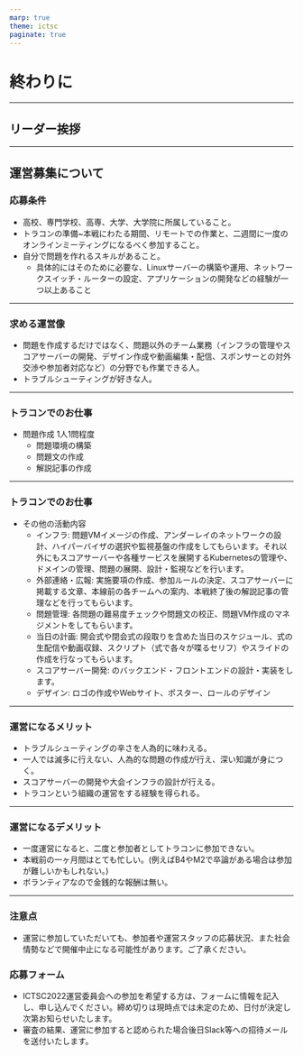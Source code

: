 ```yaml
---
marp: true
theme: ictsc
paginate: true
---
```


# 終わりに

---
## リーダー挨拶

---
## 運営募集について

### 応募条件
- 高校、専門学校、高専、大学、大学院に所属していること。
- トラコンの準備~本戦にわたる期間、リモートでの作業と、二週間に一度のオンラインミーティングになるべく参加すること。
- 自分で問題を作れるスキルがあること。
    - 具体的にはそのために必要な、Linuxサーバーの構築や運用、ネットワークスイッチ・ルーターの設定、アプリケーションの開発などの経験が一つ以上あること

---

### 求める運営像

- 問題を作成するだけではなく、問題以外のチーム業務（インフラの管理やスコアサーバーの開発、デザイン作成や動画編集・配信、スポンサーとの対外交渉や参加者対応など）の分野でも作業できる人。
- トラブルシューティングが好きな人。

---

###  トラコンでのお仕事

- 問題作成 1人1問程度
    - 問題環境の構築
    - 問題文の作成
    - 解説記事の作成

---

###  トラコンでのお仕事

- その他の活動内容
    - インフラ: 問題VMイメージの作成、アンダーレイのネットワークの設計、ハイパーバイザの選択や監視基盤の作成をしてもらいます。それ以外にもスコアサーバーや各種サービスを展開するKubernetesの管理や、ドメインの管理、問題の展開、設計・監視などを行います。
    - 外部連絡・広報: 実施要項の作成、参加ルールの決定、スコアサーバーに掲載する文章、本線前の各チームへの案内、本戦終了後の解説記事の管理などを行ってもらいます。
    - 問題管理: 各問題の難易度チェックや問題文の校正、問題VM作成のマネジメントをしてもらいます。
    - 当日の計画: 開会式や閉会式の段取りを含めた当日のスケジュール、式の生配信や動画収録、スクリプト（式で各々が喋るセリフ）やスライドの作成を行なってもらいます。
    - スコアサーバー開発: のバックエンド・フロントエンドの設計・実装をします。
    - デザイン: ロゴの作成やWebサイト、ポスター、ロールのデザイン

---

###  運営になるメリット

- トラブルシューティングの辛さを人為的に味わえる。
- 一人では滅多に行えない、人為的な問題の作成が行え、深い知識が身につく。
- スコアサーバーの開発や大会インフラの設計が行える。
- トラコンという組織の運営をする経験を得られる。

---

###  運営になるデメリット

- 一度運営になると、二度と参加者としてトラコンに参加できない。
- 本戦前の一ヶ月間はとても忙しい。(例えばB4やM2で卒論がある場合は参加が難しいかもしれない。)
- ボランティアなので金銭的な報酬は無い。

---

### 注意点

- 運営に参加していただいても、参加者や運営スタッフの応募状況、また社会情勢などで開催中止になる可能性があります。ご了承ください。

### 応募フォーム

- ICTSC2022運営委員会への参加を希望する方は、フォームに情報を記入し、申し込んでください。締め切りは現時点では未定のため、日付が決定し次第お知らせいたします。
- 審査の結果、運営に参加すると認められた場合後日Slack等への招待メールを送付いたします。
